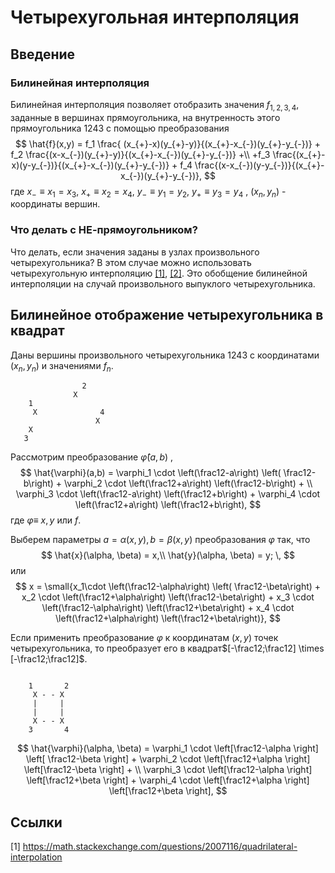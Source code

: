 # Четырехугольная интерполяция

## Введение

### Билинейная интерполяция
Билинейная интерполяция позволяет отобразить значения $f_{1,2,3,4}$, заданные  в вершинах прямоугольника, на внутренность этого прямоугольника $1243$ с помощью преобразования
$$
\hat{f}(x,y) = f_1 \frac{ (x_{+}-x)(y_{+}-y)}{(x_{+}-x_{-})(y_{+}-y_{-})} +
f_2 \frac{(x-x_{-})(y_{+}-y)}{(x_{+}-x_{-})(y_{+}-y_{-})} +\\
+f_3 \frac{(x_{+}-x)(y-y_{-})}{(x_{+}-x_{-})(y_{+}-y_{-})} +
f_4 \frac{(x-x_{-})(y-y_{-})}{(x_{+}-x_{-})(y_{+}-y_{-})},
$$
где $x_{-}\equiv x_1=x_3$, $x_{+} \equiv x_2=x_4$,  $y_{-} \equiv y_1=y_2$,  $y_{+} \equiv y_3=y_4$ ,  $(x_n,y_n)$ - координаты вершин.

### Что делать с НЕ-прямоугольником?
Что делать, если значения заданы в узлах произвольного четырехугольника? В этом случае можно использовать четырехугольную интерполяцию [[1]](https://math.stackexchange.com/questions/2007116/quadrilateral-interpolation), [[2]](http://reedbeta.com/blog/quadrilateral-interpolation-part-2/). Это обобщение билинейной интерполяции на случай произвольного выпуклого четырехугольника.

## Билинейное отображение четырехугольника в квадрат
Даны  вершины произвольного четырехугольника $1243$  с координатами $(x_n,y_n)$ и значениями $f_n$. 

```ascii
                2
              X                                
    1 
     X              4
                   X
    X
   3
```

Рассмотрим преобразование $\hat{\varphi} (a, b)$ , 
$$ 
\hat{\varphi}(a,b) =
   \varphi_1 \cdot \left(\frac12-a\right)  \left( \frac12-b\right) +
   \varphi_2 \cdot \left(\frac12+a\right)   \left(\frac12-b\right)  + \\
   \varphi_3  \cdot \left(\frac12-a\right)  \left(\frac12+b\right)  + 
   \varphi_4 \cdot  \left(\frac12+a\right) \left(\frac12+b\right),
$$
где $\varphi \equiv$  $x,y$ или $f$.

Выберем параметры $a=\alpha(x,y), b=\beta(x,y)$ преобразования $\varphi$ так, что
$$
\hat{x}(\alpha, \beta) = x,\\
\hat{y}(\alpha, \beta) = y; \,
$$
или
$$ 
x =   \small{x_1\cdot \left(\frac12-\alpha\right)  \left( \frac12-\beta\right) +
   x_2 \cdot \left(\frac12+\alpha\right)   \left(\frac12-\beta\right)  + 
   x_3  \cdot \left(\frac12-\alpha\right)  \left(\frac12+\beta\right)  + 
   x_4 \cdot  \left(\frac12+\alpha\right) \left(\frac12+\beta\right)},
$$

Если применить преобразование $\varphi$ к координатам $(x,y)$ точек четырехугольника, то преобразует его в квадрат$[-\frac12;\frac12] \times [-\frac12;\frac12]$.

```ascii

    1       2
     X - - X
     |     |
     |     |
     X - - X
    3       4
   ```

$$ 
\hat{\varphi}(\alpha, \beta) =
   \varphi_1 \cdot \left[\frac12-\alpha \right]  \left[ \frac12-\beta \right] +
   \varphi_2 \cdot \left[\frac12+\alpha \right]  \left[\frac12-\beta \right] + \\
   \varphi_3  \cdot \left[\frac12-\alpha \right] \left[\frac12+\beta \right] + 
   \varphi_4 \cdot  \left[\frac12+\alpha \right]  \left[\frac12+\beta \right],
$$

## Ссылки
[1] https://math.stackexchange.com/questions/2007116/quadrilateral-interpolation
<!--stackedit_data:
eyJoaXN0b3J5IjpbLTExMzExMTkyNDUsMTI1ODgxMTU5NCwtMT
I2MTAyNzg1MCwtMTU2NzU1MTQ2MSwzMTc4NjQ0NTUsNDcyNjg1
OTk4LDEyNjk0NDk0MzddfQ==
-->